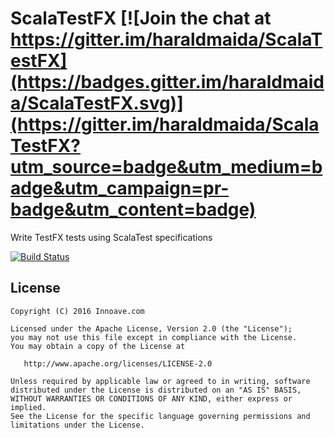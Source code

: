 # ScalaTestFX  [![Join the chat at https://gitter.im/haraldmaida/ScalaTestFX](https://badges.gitter.im/haraldmaida/ScalaTestFX.svg)](https://gitter.im/haraldmaida/ScalaTestFX?utm_source=badge&utm_medium=badge&utm_campaign=pr-badge&utm_content=badge)

Write TestFX tests using ScalaTest specifications

[![Build Status](https://travis-ci.org/haraldmaida/ScalaTestFX.svg?branch=master)](https://travis-ci.org/haraldmaida/ScalaTestFX)

## License

    Copyright (C) 2016 Innoave.com

    Licensed under the Apache License, Version 2.0 (the "License");
    you may not use this file except in compliance with the License.
    You may obtain a copy of the License at

       http://www.apache.org/licenses/LICENSE-2.0

    Unless required by applicable law or agreed to in writing, software
    distributed under the License is distributed on an "AS IS" BASIS,
    WITHOUT WARRANTIES OR CONDITIONS OF ANY KIND, either express or implied.
    See the License for the specific language governing permissions and
    limitations under the License.
  
